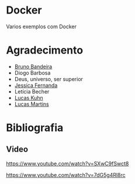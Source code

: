 # Docker
Varios exemplos com Docker

# Agradecimento 


- [Bruno Bandeira](https://github.com/BrunodevBandeira) 
- Diogo Barbosa 
- Deus, universo, ser superior
- [Jessica Fernanda](https://github.com/nandajfa) 
- Letícia Becher
- [Lucas Kuhn](https://github.com/LucasKuhn)
- [Lucas Martins](https://github.com/APONTES19)


# Bibliografia 

## Video 

https://www.youtube.com/watch?v=SXwC9fSwct8

https://www.youtube.com/watch?v=7dG5g4Rl8rc

